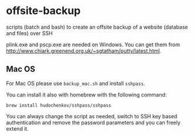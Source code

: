 # offsite-backup
scripts (batch and bash) to create an offsite backup of a website (database and files) over SSH

plink.exe and pscp.exe are needed on Windows. You can get them from http://www.chiark.greenend.org.uk/~sgtatham/putty/latest.html.


## Mac OS
For Mac OS please use `backup_mac.sh` and install `sshpass`.  

You can install it also with homebrew with the following command:  

`brew install hudochenkov/sshpass/sshpass`


You can always change the script as needed, switch to SSH key based authentication and remove the password parameters and you can freely extend it.